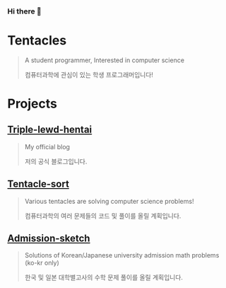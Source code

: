 ### Hi there 👋

<!--
**Triple-lewd-Hentai/Triple-lewd-Hentai** is a ✨ _special_ ✨ repository because its `README.md` (this file) appears on your GitHub profile.

Here are some ideas to get you started:

- 🔭 I’m currently working on ...
- 🌱 I’m currently learning ...
- 👯 I’m looking to collaborate on ...
- 🤔 I’m looking for help with ...
- 💬 Ask me about ...
- 📫 How to reach me: ...
- 😄 Pronouns: ...
- ⚡ Fun fact: ...
-->

# Tentacles

> A student programmer, Interested in computer science
>
>
> 컴퓨터과학에 관심이 있는 학생 프로그래머입니다!


# Projects

## [Triple-lewd-hentai](https://triple-lewd-hentai.github.io)

> My official blog
>
>
> 저의 공식 블로그입니다.


## [Tentacle-sort](https://github.com/Triple-lewd-Hentai/Tentacle-sort)

> Various tentacles are solving computer science problems!
>
>
> 컴퓨터과학의 여러 문제들의 코드 및 풀이를 올릴 계획입니다.


## [Admission-sketch](https://github.com/Triple-lewd-Hentai/admission_sketch)

> Solutions of Korean/Japanese university admission math problems (ko-kr only)
>
>
> 한국 및 일본 대학별고사의 수학 문제 풀이를 올릴 계획입니다.
